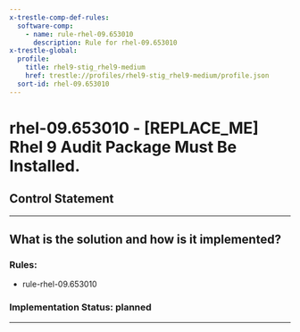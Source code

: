 ```yaml
---
x-trestle-comp-def-rules:
  software-comp:
    - name: rule-rhel-09.653010
      description: Rule for rhel-09.653010
x-trestle-global:
  profile:
    title: rhel9-stig_rhel9-medium
    href: trestle://profiles/rhel9-stig_rhel9-medium/profile.json
  sort-id: rhel-09.653010
---
```


# rhel-09.653010 - \[REPLACE_ME\] Rhel 9 Audit Package Must Be Installed.

## Control Statement

______________________________________________________________________

## What is the solution and how is it implemented?

<!-- For implementation status enter one of: implemented, partial, planned, alternative, not-applicable -->

<!-- Note that the list of rules under ### Rules: is read-only and changes will not be captured after assembly to JSON -->

<!-- Add control implementation description here for control: rhel-09.653010 -->

### Rules:

  - rule-rhel-09.653010

### Implementation Status: planned

______________________________________________________________________
